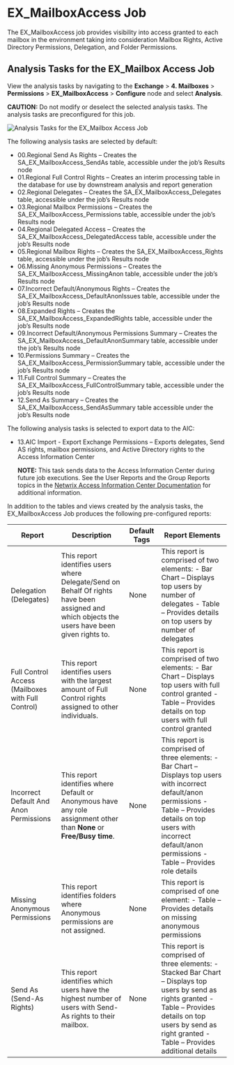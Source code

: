 # EX_MailboxAccess Job

The EX_MailboxAccess job provides visibility into access granted to each mailbox in the environment
taking into consideration Mailbox Rights, Active Directory Permissions, Delegation, and Folder
Permissions.

## Analysis Tasks for the EX_Mailbox Access Job

View the analysis tasks by navigating to the **Exchange** > **4. Mailboxes** > **Permissions** >
**EX_MailboxAccess** > **Configure** node and select **Analysis**.

**CAUTION:** Do not modify or deselect the selected analysis tasks. The analysis tasks are
preconfigured for this job.

![Analysis Tasks for the EX_Mailbox Access Job](/img/product_docs/accessanalyzer/11.6/accessanalyzer/solutions/exchange/mailboxes/permissions/mailboxaccessanalysis.webp)

The following analysis tasks are selected by default:

- 00.Regional Send As Rights – Creates the SA_EX_MailboxAccess_SendAs table, accessible under the
  job’s Results node
- 01.Regional Full Control Rights – Creates an interim processing table in the database for use by
  downstream analysis and report generation
- 02.Regional Delegates – Creates the SA_EX_MailboxAccess_Delegates table, accessible under the
  job’s Results node
- 03.Regional Mailbox Permissions – Creates the SA_EX_MailboxAccess_Permissions table, accessible
  under the job’s Results node
- 04.Regional Delegated Access – Creates the SA_EX_MailboxAccess_DelegatedAccess table, accessible
  under the job’s Results node
- 05.Regional Mailbox Rights – Creates the SA_EX_MailboxAccess_Rights table, accessible under the
  job’s Results node
- 06.Missing Anonymous Permissions – Creates the SA_EX_MailboxAccess_MissingAnon table, accessible
  under the job’s Results node
- 07.Incorrect Default/Anonymous Rights – Creates the SA_EX_MailboxAccess_DefaultAnonIssues table,
  accessible under the job’s Results node
- 08.Expanded Rights – Creates the SA_EX_MailboxAccess_ExpandedRights table, accessible under the
  job’s Results node
- 09.Incorrect Default/Anonymous Permissions Summary – Creates the
  SA_EX_MailboxAccess_DefaultAnonSummary table, accessible under the job’s Results node
- 10.Permissions Summary – Creates the SA_EX_MailboxAccess_PermissionSummary table, accessible under
  the job’s Results node
- 11.Full Control Summary – Creates the SA_EX_MailboxAccess_FullControlSummary table, accessible
  under the job’s Results node
- 12.Send As Summary – Creates the SA_EX_MailboxAccess_SendAsSummary table accessible under the
  job’s Results node

The following analysis tasks is selected to export data to the AIC:

- 13.AIC Import - Export Exchange Permissions – Exports delegates, Send AS rights, mailbox
  permissions, and Active Directory rights to the Access Information Center

    **NOTE:** This task sends data to the Access Information Center during future job executions.
    See the User Reports and the Group Reports topics in the
    [Netwrix Access Information Center Documentation](https://helpcenter.netwrix.com/category/accessinformationcenter)
    for additional information.

In addition to the tables and views created by the analysis tasks, the EX_MailboxAccess Job produces
the following pre-configured reports:

| Report                                            | Description                                                                                                                                    | Default Tags | Report Elements                                                                                                                                                                                                                      |
| ------------------------------------------------- | ---------------------------------------------------------------------------------------------------------------------------------------------- | ------------ | ------------------------------------------------------------------------------------------------------------------------------------------------------------------------------------------------------------------------------------ |
| Delegation (Delegates)                            | This report identifies users where Delegate/Send on Behalf Of rights have been assigned and which objects the users have been given rights to. | None         | This report is comprised of two elements: - Bar Chart – Displays top users by number of delegates - Table – Provides details on top users by number of delegates                                                                     |
| Full Control Access (Mailboxes with Full Control) | This report identifies users with the largest amount of Full Control rights assigned to other individuals.                                     | None         | This report is comprised of two elements: - Bar Chart – Displays top users with full control granted - Table – Provides details on top users with full control granted                                                               |
| Incorrect Default And Anon Permissions            | This report identifies where Default or Anonymous have any role assignment other than **None** or **Free/Busy time**.                          | None         | This report is comprised of three elements: - Bar Chart – Displays top users with incorrect default/anon permissions - Table – Provides details on top users with incorrect default/anon permissions - Table – Provides role details |
| Missing Anonymous Permissions                     | This report identifies folders where Anonymous permissions are not assigned.                                                                   | None         | This report is comprised of one element: - Table – Provides details on missing anonymous permissions                                                                                                                                 |
| Send As (Send-As Rights)                          | This report identifies which users have the highest number of users with Send-As rights to their mailbox.                                      | None         | This report is comprised of three elements: - Stacked Bar Chart – Displays top users by send as rights granted - Table – Provides details on top users by send as right granted - Table – Provides additional details                |
